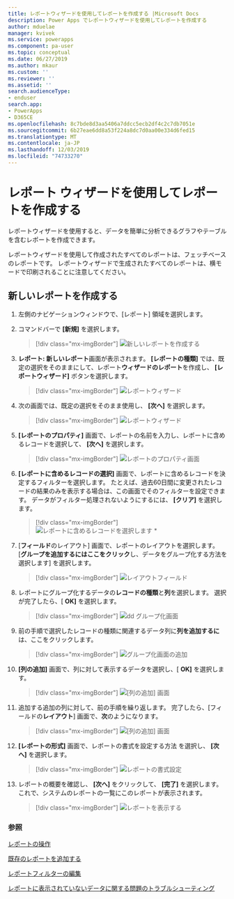 ```yaml
---
title: レポートウィザードを使用してレポートを作成する |Microsoft Docs
description: Power Apps でレポートウィザードを使用してレポートを作成する
author: mduelae
manager: kvivek
ms.service: powerapps
ms.component: pa-user
ms.topic: conceptual
ms.date: 06/27/2019
ms.author: mkaur
ms.custom: ''
ms.reviewer: ''
ms.assetid: ''
search.audienceType:
- enduser
search.app:
- PowerApps
- D365CE
ms.openlocfilehash: 8c7bde8d3aa5406a7ddcc5ecb2df4c2c7db7051e
ms.sourcegitcommit: 6b27eae6dd8a53f224a8dc7d0aa00e334d6fed15
ms.translationtype: MT
ms.contentlocale: ja-JP
ms.lasthandoff: 12/03/2019
ms.locfileid: "74733270"
---
```

# <a name="create-a-report-using-the-report-wizard"></a>レポート ウィザードを使用してレポートを作成する


レポートウィザードを使用すると、データを簡単に分析できるグラフやテーブルを含むレポートを作成できます。 

レポートウィザードを使用して作成されたすべてのレポートは、フェッチベースのレポートです。 レポートウィザードで生成されたすべてのレポートは、横モードで印刷されることに注意してください。

## <a name="create-a-new-report"></a>新しいレポートを作成する

1. 左側のナビゲーションウィンドウで、[レポート] 領域を選択します。  
2. コマンドバーで **[新規]** を選択します。

    > [!div class="mx-imgBorder"]
    > ![新しいレポートを作成する](media/newreport.png "新しいレポートを作成する")
  
3. **レポート: 新しいレポート**画面が表示されます。 **[レポートの種類]** では、既定の選択をそのままにして、レポート**ウィザードのレポート**を作成し、 **[レポートウィザード]** ボタンを選択します。 

    > [!div class="mx-imgBorder"]
    > ![レポートウィザード](media/report_wizard.png "レポートウィザード画面")
  
4. 次の画面では、既定の選択をそのまま使用し、 **[次へ]** を選択します。
 
    > [!div class="mx-imgBorder"]
    > ![レポートウィザード](media/report_wizard_1.png "レポートウィザード画面")
   
4. **[レポートのプロパティ]** 画面で、レポートの名前を入力し、レポートに含めるレコードを選択して、 **[次へ]** を選択します。
 
    > [!div class="mx-imgBorder"]
    > ![レポートのプロパティ画面](media/report_wizard_2.png "レポートのプロパティ画面")
  
5.  **[レポートに含めるレコードの選択]** 画面で、レポートに含めるレコードを決定するフィルターを選択します。 たとえば、過去60日間に変更されたレコードの結果のみを表示する場合は、この画面でそのフィルターを設定できます。 データがフィルター処理されないようにするには、 **[クリア]** を選択します。

    > [!div class="mx-imgBorder"]
    > ![レポートに含めるレコードを選択します *](media/report_wizard_3.png "レポートに含めるレコードを選択します")
  
6. [**フィールド**のレイアウト] 画面で、レポートのレイアウトを選択します。 [**グループを追加するにはここをクリック**し、データをグループ化する方法を選択します] を選択します。

    > [!div class="mx-imgBorder"]
    > ![レイアウトフィールド](media/report_wizard_4.png "レイアウトフィールド")

7. レポートにグループ化するデータの**レコードの種類**と**列**を選択します。 選択が完了したら、[ **OK]** を選択します。

    > [!div class="mx-imgBorder"]
    > ![dd グループ化画面](media/report_wizard_5.png "グループ化画面の追加")
  
8. 前の手順で選択したレコードの種類に関連するデータ列に**列を追加するに**は、ここをクリックします。  

    > [!div class="mx-imgBorder"]
    > ![グループ化画面の追加](media/report_wizard_6.png "グループ化画面の追加")

9. **[列の追加]** 画面で、列に対して表示するデータを選択し、[ **OK]** を選択します。 

    > [!div class="mx-imgBorder"]
    > ![[列の追加] 画面](media/report_wizard_7.png "[列の追加] 画面")
  
10. 追加する追加の列に対して、前の手順を繰り返します。 完了したら、[フィールドの**レイアウト**] 画面で、**次**のようになります。
 
    > [!div class="mx-imgBorder"]
    > ![[列の追加] 画面](media/report_wizard_8.png "[列の追加] 画面")
  
11. **[レポートの形式]** 画面で、レポートの書式を設定する方法 を選択し、 **[次へ]** を選択します。
 
    > [!div class="mx-imgBorder"]
    > ![レポートの書式設定](media/report_wizard_9.png "レポートの書式設定画面")

12. レポートの概要を確認し、 **[次へ]** をクリックして、 **[完了]** を選択します。 これで、システムのレポートの一覧にこのレポートが表示されます。

    > [!div class="mx-imgBorder"]
    > ![レポートを表示する](media/report_wizard_10.png "レポートを表示する")

### <a name="see-also"></a>参照
[レポートの操作](work-with-reports.md) 

[既存のレポートを追加する](add-existing-report.md)

[レポートフィルターの編集](edit-report-filter.md)

[レポートに表示されていないデータに関する問題のトラブルシューティング](troubleshoot-reports.md)


